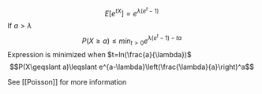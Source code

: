 $$E[e^{tX}]=e^{\lambda(e^t-1)}$$
If $a > \lambda$ 
$$P(X\geqslant a)\leqslant min_{t>0}e^{\lambda(e^t-1)-ta}$$
Expression is minimized when $t=ln(\frac{a}{\lambda})$
$$P(X\geqslant a)\leqslant e^{a-\lambda}\left(\frac{\lambda}{a}\right)^a$$

See [[Poisson]] for more information